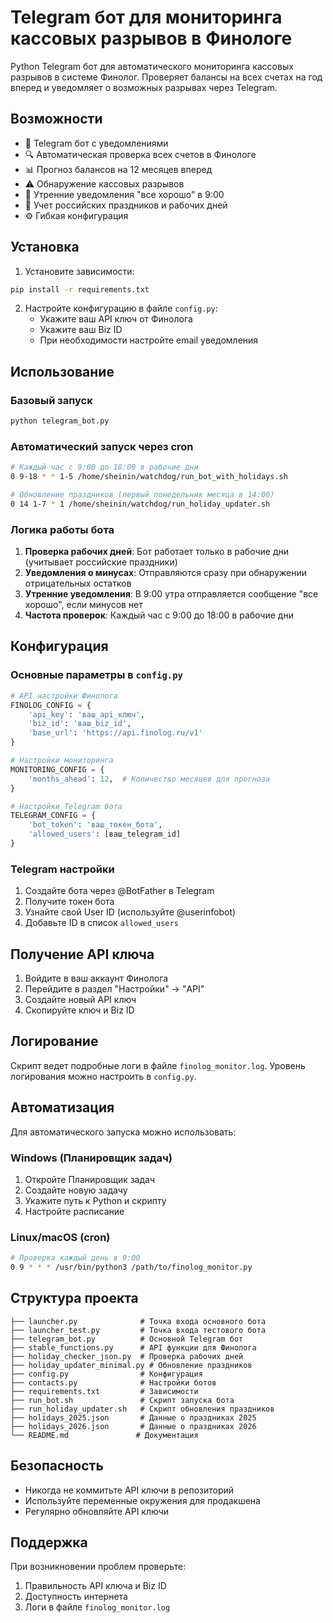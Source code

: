 # Telegram бот для мониторинга кассовых разрывов в Финологе

Python Telegram бот для автоматического мониторинга кассовых разрывов в системе Финолог. Проверяет балансы на всех счетах на год вперед и уведомляет о возможных разрывах через Telegram.

## Возможности

- 🤖 Telegram бот с уведомлениями
- 🔍 Автоматическая проверка всех счетов в Финологе
- 📊 Прогноз балансов на 12 месяцев вперед
- ⚠️ Обнаружение кассовых разрывов
- 🌅 Утренние уведомления "все хорошо" в 9:00
- 📅 Учет российских праздников и рабочих дней
- ⚙️ Гибкая конфигурация

## Установка

1. Установите зависимости:
```bash
pip install -r requirements.txt
```

2. Настройте конфигурацию в файле `config.py`:
   - Укажите ваш API ключ от Финолога
   - Укажите ваш Biz ID
   - При необходимости настройте email уведомления

## Использование

### Базовый запуск
```bash
python telegram_bot.py
```

### Автоматический запуск через cron
```bash
# Каждый час с 9:00 до 18:00 в рабочие дни
0 9-18 * * 1-5 /home/sheinin/watchdog/run_bot_with_holidays.sh

# Обновление праздников (первый понедельник месяца в 14:00)
0 14 1-7 * 1 /home/sheinin/watchdog/run_holiday_updater.sh
```

### Логика работы бота

1. **Проверка рабочих дней**: Бот работает только в рабочие дни (учитывает российские праздники)
2. **Уведомления о минусах**: Отправляются сразу при обнаружении отрицательных остатков
3. **Утренние уведомления**: В 9:00 утра отправляется сообщение "все хорошо", если минусов нет
4. **Частота проверок**: Каждый час с 9:00 до 18:00 в рабочие дни

## Конфигурация

### Основные параметры в `config.py`

```python
# API настройки Финолога
FINOLOG_CONFIG = {
    'api_key': 'ваш_api_ключ',
    'biz_id': 'ваш_biz_id',
    'base_url': 'https://api.finolog.ru/v1'
}

# Настройки мониторинга
MONITORING_CONFIG = {
    'months_ahead': 12,  # Количество месяцев для прогноза
}

# Настройки Telegram бота
TELEGRAM_CONFIG = {
    'bot_token': 'ваш_токен_бота',
    'allowed_users': [ваш_telegram_id]
}
```

### Telegram настройки

1. Создайте бота через @BotFather в Telegram
2. Получите токен бота
3. Узнайте свой User ID (используйте @userinfobot)
4. Добавьте ID в список `allowed_users`

## Получение API ключа

1. Войдите в ваш аккаунт Финолога
2. Перейдите в раздел "Настройки" → "API"
3. Создайте новый API ключ
4. Скопируйте ключ и Biz ID

## Логирование

Скрипт ведет подробные логи в файле `finolog_monitor.log`. Уровень логирования можно настроить в `config.py`.

## Автоматизация

Для автоматического запуска можно использовать:

### Windows (Планировщик задач)
1. Откройте Планировщик задач
2. Создайте новую задачу
3. Укажите путь к Python и скрипту
4. Настройте расписание

### Linux/macOS (cron)
```bash
# Проверка каждый день в 9:00
0 9 * * * /usr/bin/python3 /path/to/finolog_monitor.py
```

## Структура проекта

```
├── launcher.py              # Точка входа основного бота
├── launcher_test.py         # Точка входа тестового бота
├── telegram_bot.py          # Основной Telegram бот
├── stable_functions.py      # API функции для Финолога
├── holiday_checker_json.py  # Проверка рабочих дней
├── holiday_updater_minimal.py # Обновление праздников
├── config.py                # Конфигурация
├── contacts.py              # Настройки ботов
├── requirements.txt         # Зависимости
├── run_bot.sh               # Скрипт запуска бота
├── run_holiday_updater.sh   # Скрипт обновления праздников
├── holidays_2025.json       # Данные о праздниках 2025
├── holidays_2026.json       # Данные о праздниках 2026
└── README.md               # Документация
```

## Безопасность

- Никогда не коммитьте API ключи в репозиторий
- Используйте переменные окружения для продакшена
- Регулярно обновляйте API ключи

## Поддержка

При возникновении проблем проверьте:
1. Правильность API ключа и Biz ID
2. Доступность интернета
3. Логи в файле `finolog_monitor.log`









